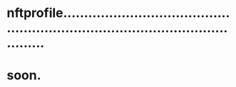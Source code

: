# nftprofile......................................................................................................
# soon.
